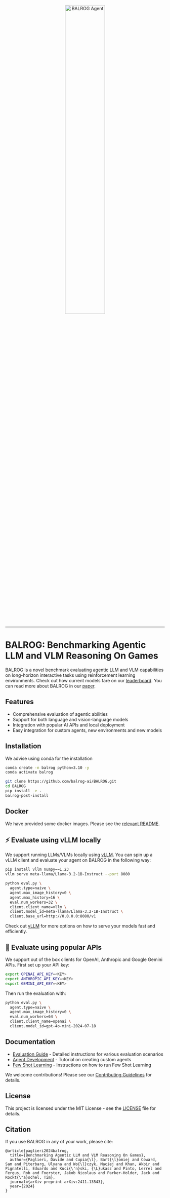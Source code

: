 <p align="center">
  <a href="https://balrogai.com">
    <img src="docs/imgs/balrog_banner.png" width="50%" alt="BALROG Agent" />
  </a>
</p>

---

# BALROG: Benchmarking Agentic LLM and VLM Reasoning On Games
BALROG is a novel benchmark evaluating agentic LLM and VLM capabilities on long-horizon interactive tasks using reinforcement learning environments. Check out how current models fare on our [leaderboard](https://balrogai.com). You can read more about BALROG in our [paper](https://arxiv.org/abs/2411.13543).

## Features
- Comprehensive evaluation of agentic abilities
- Support for both language and vision-language models
- Integration with popular AI APIs and local deployment
- Easy integration for custom agents, new environments and new models

## Installation
We advise using conda for the installation
```bash
conda create -n balrog python=3.10 -y
conda activate balrog

git clone https://github.com/balrog-ai/BALROG.git
cd BALROG
pip install -e .
balrog-post-install
```

## Docker
We have provided some docker images. Please see the [relevant README](docker/README.md).

## ⚡️ Evaluate using vLLM locally
We support running LLMs/VLMs locally using [vLLM](https://github.com/vllm-project/vllm). You can spin up a vLLM client and evaluate your agent on BALROG in the following way:

```bash
pip install vllm numpy==1.23
vllm serve meta-llama/Llama-3.2-1B-Instruct --port 8080

python eval.py \
  agent.type=naive \
  agent.max_image_history=0 \
  agent.max_history=16 \
  eval.num_workers=32 \
  client.client_name=vllm \
  client.model_id=meta-llama/Llama-3.2-1B-Instruct \
  client.base_url=http://0.0.0.0:8080/v1
```

Check out [vLLM](https://github.com/vllm-project/vllm) for more options on how to serve your models fast and efficiently.

## 🛜 Evaluate using popular APIs
We support out of the box clients for OpenAI, Anthropic and Google Gemini APIs. First set up your API key:

```bash
export OPENAI_API_KEY=<KEY>
export ANTHROPIC_API_KEY=<KEY>
export GEMINI_API_KEY=<KEY>
```

Then run the evaluation with:

```bash
python eval.py \
  agent.type=naive \
  agent.max_image_history=0 \
  eval.num_workers=64 \
  client.client_name=openai \
  client.model_id=gpt-4o-mini-2024-07-18
```

## Documentation
- [Evaluation Guide](https://github.com/balrog-ai/BALROG/blob/main/docs/evaluation.md) - Detailed instructions for various evaluation scenarios
- [Agent Development](https://github.com/balrog-ai/BALROG/blob/main/docs/agents.md) - Tutorial on creating custom agents
- [Few Shot Learning](https://github.com/balrog-ai/BALROG/blob/main/docs/few_shot_learning.md) - Instructions on how to run Few Shot Learning

We welcome contributions! Please see our [Contributing Guidelines](https://github.com/balrog-ai/BALROG/blob/main/docs/contribution.md) for details.

## License
This project is licensed under the MIT License - see the [LICENSE](LICENSE) file for details.

## Citation
If you use BALROG in any of your work, please cite:

```
@article{paglieri2024balrog,
  title={Benchmarking Agentic LLM and VLM Reasoning On Games},
  author={Paglieri, Davide and Cupia{\l}, Bart{\l}omiej and Coward, Sam and Piterbarg, Ulyana and Wo{\l}czyk, Maciej and Khan, Akbir and Pignatelli, Eduardo and Kuci{\'n}ski, {\L}ukasz and Pinto, Lerrel and Fergus, Rob and Foerster, Jakob Nicolaus and Parker-Holder, Jack and Rockt{\"a}schel, Tim},
  journal={arXiv preprint arXiv:2411.13543},
  year={2024}
}
```
